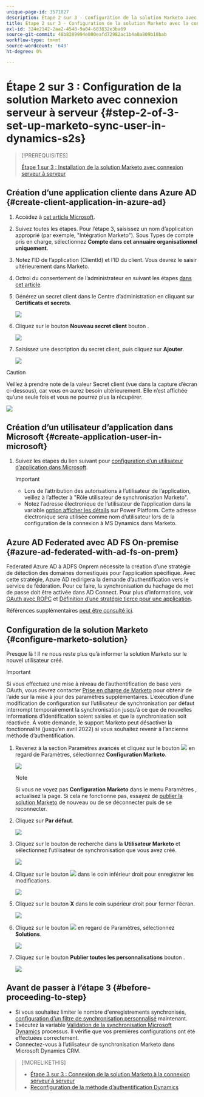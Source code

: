 ```yaml
---
unique-page-id: 3571827
description: Étape 2 sur 3 - Configuration de la solution Marketo avec connexion serveur à serveur - Documents Marketo - Documentation du produit
title: Étape 2 sur 3 - Configuration de la solution Marketo avec la connexion serveur à serveur
exl-id: 324e2142-2aa2-4548-9a04-683832e3ba69
source-git-commit: 48b8289994e000eafd72982ac1b4a0a809b10bab
workflow-type: tm+mt
source-wordcount: '643'
ht-degree: 0%

---
```


# Étape 2 sur 3 : Configuration de la solution Marketo avec connexion serveur à serveur {#step-2-of-3-set-up-marketo-sync-user-in-dynamics-s2s}

>[!PREREQUISITES]
>
>[Étape 1 sur 3 : Installation de la solution Marketo avec connexion serveur à serveur](/help/marketo/product-docs/crm-sync/microsoft-dynamics-sync/sync-setup/microsoft-dynamics-365-with-s2s-connection/step-1-of-3-install.md)

## Création d’une application cliente dans Azure AD {#create-client-application-in-azure-ad}

1. Accédez à [cet article Microsoft](https://docs.microsoft.com/en-us/powerapps/developer/common-data-service/walkthrough-register-app-azure-active-directory#create-an-application-registration).

1. Suivez toutes les étapes. Pour l’étape 3, saisissez un nom d’application approprié (par exemple, &quot;Intégration Marketo&quot;). Sous Types de compte pris en charge, sélectionnez **Compte dans cet annuaire organisationnel uniquement**.

1. Notez l’ID de l’application (ClientId) et l’ID du client. Vous devrez le saisir ultérieurement dans Marketo.

1. Octroi du consentement de l’administrateur en suivant les étapes [dans cet article](/help/marketo/product-docs/crm-sync/microsoft-dynamics-sync/sync-setup/grant-consent-for-client-id-and-app-registration.md).

1. Générez un secret client dans le Centre d’administration en cliquant sur **Certificats et secrets**.

   ![](assets/step-2-of-3-set-up-marketo-sync-user-in-dynamics-s2s-1.png)

1. Cliquez sur le bouton **Nouveau secret client** bouton .

   ![](assets/step-2-of-3-set-up-marketo-sync-user-in-dynamics-s2s-2.png)

1. Saisissez une description du secret client, puis cliquez sur **Ajouter**.

   ![](assets/step-2-of-3-set-up-marketo-sync-user-in-dynamics-s2s-3.png)

>[!CAUTION]
>
>Veillez à prendre note de la valeur Secret client (vue dans la capture d’écran ci-dessous), car vous en aurez besoin ultérieurement. Elle n’est affichée qu’une seule fois et vous ne pourrez plus la récupérer.

![](assets/step-2-of-3-set-up-marketo-sync-user-in-dynamics-s2s-4.png)

## Création d’un utilisateur d’application dans Microsoft {#create-application-user-in-microsoft}

1. Suivez les étapes du lien suivant pour [configuration d’un utilisateur d’application dans Microsoft](https://docs.microsoft.com/en-us/powerapps/developer/common-data-service/use-single-tenant-server-server-authentication#application-user-creation).

   >[!IMPORTANT]
   >
   >* Lors de l’attribution des autorisations à l’utilisateur de l’application, veillez à l’affecter à &quot;Rôle utilisateur de synchronisation Marketo&quot;.
   >* Notez l’adresse électronique de l’utilisateur de l’application dans la variable [option afficher les détails](https://docs.microsoft.com/en-us/power-platform/admin/manage-application-users#view-or-edit-the-details-of-an-application-user) sur Power Platform. Cette adresse électronique sera utilisée comme nom d’utilisateur lors de la configuration de la connexion à MS Dynamics dans Marketo.


## Azure AD Federated avec AD FS On-premise {#azure-ad-federated-with-ad-fs-on-prem}

Federated Azure AD à ADFS Onprem nécessite la création d’une stratégie de détection des domaines domestiques pour l’application spécifique. Avec cette stratégie, Azure AD redirigera la demande d’authentification vers le service de fédération. Pour ce faire, la synchronisation du hachage de mot de passe doit être activée dans AD Connect. Pour plus d’informations, voir [OAuth avec ROPC](https://docs.microsoft.com/en-us/azure/active-directory/develop/v2-oauth-ropc) et [Définition d’une stratégie tierce pour une application](https://docs.microsoft.com/en-us/azure/active-directory/manage-apps/configure-authentication-for-federated-users-portal#example-set-an-hrd-policy-for-an-application).

Références supplémentaires [peut être consulté ici](https://docs.microsoft.com/en-us/azure/active-directory/reports-monitoring/concept-all-sign-ins#:~:text=Interactive%20user%20sign%2Dins%20are,as%20the%20Microsoft%20Authenticator%20app.&amp;text=This%20report%20else%20include%20federated,are%20federated%20to%20Azure%20AD.).

## Configuration de la solution Marketo {#configure-marketo-solution}

Presque là ! Il ne nous reste plus qu’à informer la solution Marketo sur le nouvel utilisateur créé.

>[!IMPORTANT]
>
>Si vous effectuez une mise à niveau de l’authentification de base vers OAuth, vous devrez contacter [Prise en charge de Marketo](https://nation.marketo.com/t5/support/ct-p/Support) pour obtenir de l’aide sur la mise à jour des paramètres supplémentaires. L’exécution d’une modification de configuration sur l’utilisateur de synchronisation par défaut interrompt temporairement la synchronisation jusqu’à ce que de nouvelles informations d’identification soient saisies et que la synchronisation soit réactivée. À votre demande, le support Marketo peut désactiver la fonctionnalité (jusqu’en avril 2022) si vous souhaitez revenir à l’ancienne méthode d’authentification.

1. Revenez à la section Paramètres avancés et cliquez sur le bouton ![](assets/image2015-5-13-15-3a49-3a19.png) en regard de Paramètres, sélectionnez **Configuration Marketo**.

   ![](assets/fourteen.png)

   >[!NOTE]
   >
   >Si vous ne voyez pas **Configuration Marketo** dans le menu Paramètres , actualisez la page. Si cela ne fonctionne pas, essayez de [publier la solution Marketo](/help/marketo/product-docs/crm-sync/microsoft-dynamics-sync/sync-setup/microsoft-dynamics-365-with-s2s-connection/step-1-of-3-install.md) de nouveau ou de se déconnecter puis de se reconnecter.

1. Cliquez sur **Par défaut**.

   ![](assets/fifteen.png)

1. Cliquez sur le bouton de recherche dans la **Utilisateur Marketo** et sélectionnez l’utilisateur de synchronisation que vous avez créé.

   ![](assets/sixteen.png)

1. Cliquez sur le bouton ![](assets/image2015-3-13-15-3a10-3a11.png) dans le coin inférieur droit pour enregistrer les modifications.

   ![](assets/image2015-3-13-15-3a3-3a3.png)

1. Cliquez sur le bouton **X** dans le coin supérieur droit pour fermer l’écran.

   ![](assets/seventeen.png)

1. Cliquez sur le bouton ![](assets/image2015-5-13-15-3a49-3a19-1.png) en regard de Paramètres, sélectionnez **Solutions**.

   ![](assets/eighteen.png)

1. Cliquez sur le bouton **Publier toutes les personnalisations** bouton .

   ![](assets/nineteen.png)

## Avant de passer à l’étape 3 {#before-proceeding-to-step}

* Si vous souhaitez limiter le nombre d&#39;enregistrements synchronisés, [configuration d’un filtre de synchronisation personnalisé](/help/marketo/product-docs/crm-sync/microsoft-dynamics-sync/create-a-custom-dynamics-sync-filter.md) maintenant.
* Exécutez la variable [Validation de la synchronisation Microsoft Dynamics](/help/marketo/product-docs/crm-sync/microsoft-dynamics-sync/sync-setup/validate-microsoft-dynamics-sync.md) processus. Il vérifie que vos premières configurations ont été effectuées correctement.
* Connectez-vous à l’utilisateur de synchronisation Marketo dans Microsoft Dynamics CRM.

>[!MORELIKETHIS]
>
>* [Étape 3 sur 3 : Connexion de la solution Marketo à la connexion serveur à serveur](/help/marketo/product-docs/crm-sync/microsoft-dynamics-sync/sync-setup/microsoft-dynamics-365-with-s2s-connection/step-3-of-3-connect.md)
>* [Reconfiguration de la méthode d’authentification Dynamics](/help/marketo/product-docs/crm-sync/microsoft-dynamics-sync/sync-setup/reconfigure-dynamics-authentication-method.md)

